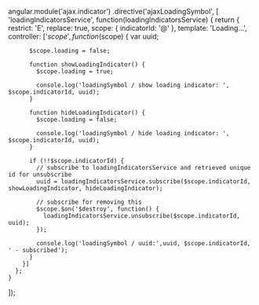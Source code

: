 
angular.module('ajax.indicator')
  .directive('ajaxLoadingSymbol', [
    'loadingIndicatorsService',
    function(loadingIndicatorsService) {
      return {
        restrict: 'E',
        replace: true,
        scope: {
          indicatorId: '@'
        },
        template: '<span ng-if="loading">Loading...</span>',
        controller: ['$scope', function($scope) {
          var uuid;

          $scope.loading = false;

          function showLoadingIndicator() {
            $scope.loading = true;

            console.log('loadingSymbol / show loading indicator: ', $scope.indicatorId, uuid);
          }

          function hideLoadingIndicator() {
            $scope.loading = false;

            console.log('loadingSymbol / hide loading indicator: ', $scope.indicatorId, uuid);
          }

          if (!!$scope.indicatorId) {
            // subscribe to loadingIndicatorsService and retrieved unique id for unsubscribe
            uuid = loadingIndicatorsService.subscribe($scope.indicatorId, showLoadingIndicator, hideLoadingIndicator);

            // subscribe for removing this
            $scope.$on('$destroy', function() {
              loadingIndicatorsService.unsubscribe($scope.indicatorId, uuid);
            });

            console.log('loadingSymbol / uuid:',uuid, $scope.indicatorId, ' - subscribed');
          }
        }]
      };
    }
  ]);
